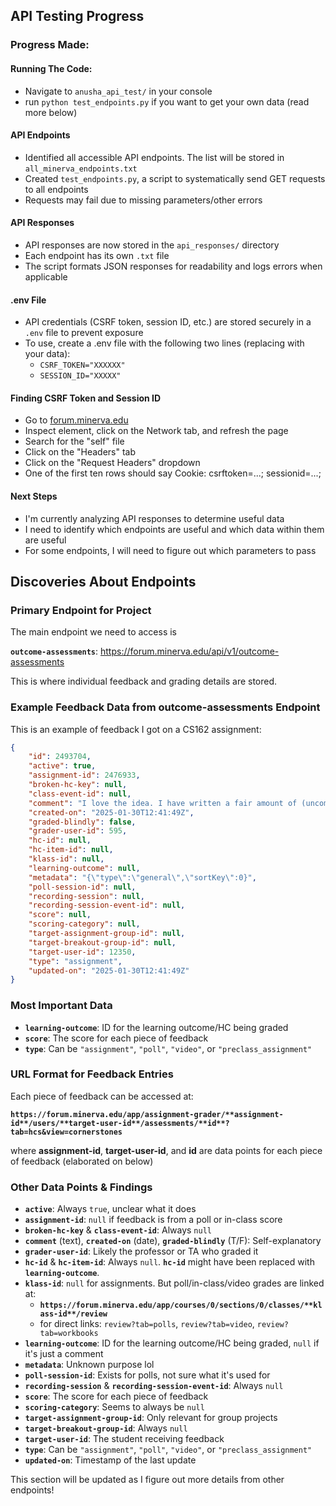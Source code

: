 ## API Testing Progress

### Progress Made:

#### Running The Code:
- Navigate to `anusha_api_test/` in your console
- run `python test_endpoints.py` if you want to get your own data (read more below)

#### API Endpoints
- Identified all accessible API endpoints. The list will be stored in `all_minerva_endpoints.txt`
- Created `test_endpoints.py`, a script to systematically send GET requests to all endpoints
- Requests may fail due to missing parameters/other errors

#### API Responses
- API responses are now stored in the `api_responses/` directory
- Each endpoint has its own `.txt` file
- The script formats JSON responses for readability and logs errors when applicable

#### .env File
- API credentials (CSRF token, session ID, etc.) are stored securely in a `.env` file to prevent exposure
- To use, create a .env file with the following two lines (replacing with your data):
    - `CSRF_TOKEN="XXXXXX"`
    - `SESSION_ID="XXXXX"`

#### Finding CSRF Token and Session ID
- Go to [forum.minerva.edu](https://forum.minerva.edu)
- Inspect element, click on the Network tab, and refresh the page
- Search for the "self" file
- Click on the "Headers" tab
- Click on the "Request Headers" dropdown
- One of the first ten rows should say Cookie: csrftoken=...; sessionid=...;

#### Next Steps
- I'm currently analyzing API responses to determine useful data
- I need to identify which endpoints are useful and which data within them are useful
- For some endpoints, I will need to figure out which parameters to pass

## Discoveries About Endpoints

### **Primary Endpoint for Project**

The main endpoint we need to access is

**`outcome-assessments`**: https://forum.minerva.edu/api/v1/outcome-assessments

This is where individual feedback and grading details are stored.

### **Example Feedback Data from outcome-assessments Endpoint**

This is an example of feedback I got on a CS162 assignment:

```json
{
    "id": 2493704,
    "active": true,
    "assignment-id": 2476933,
    "broken-hc-key": null,
    "class-event-id": null,
    "comment": "I love the idea. I have written a fair amount of (uncommented, untested) code that interfaces with forum. The endpoints I query are mainly for faculty endpoints. However, it'd be cool to have this project build two separate things:\n1. A Minerva API client\n2. A more detailed personal analysis of all your feedback.\n\nAnyway, I have shortlisted the idea. I hope it gets picked!",
    "created-on": "2025-01-30T12:41:49Z",
    "graded-blindly": false,
    "grader-user-id": 595,
    "hc-id": null,
    "hc-item-id": null,
    "klass-id": null,
    "learning-outcome": null,
    "metadata": "{\"type\":\"general\",\"sortKey\":0}",
    "poll-session-id": null,
    "recording-session": null,
    "recording-session-event-id": null,
    "score": null,
    "scoring-category": null,
    "target-assignment-group-id": null,
    "target-breakout-group-id": null,
    "target-user-id": 12350,
    "type": "assignment",
    "updated-on": "2025-01-30T12:41:49Z"
}
```
### **Most Important Data**
- **`learning-outcome`**: ID for the learning outcome/HC being graded
- **`score`**: The score for each piece of feedback
- **`type`**: Can be `"assignment"`, `"poll"`, `"video"`, or `"preclass_assignment"`

### **URL Format for Feedback Entries**

Each piece of feedback can be accessed at:

**`https://forum.minerva.edu/app/assignment-grader/**assignment-id**/users/**target-user-id**/assessments/**id**?tab=hcs&view=cornerstones`**

where **assignment-id**, **target-user-id**, and **id** are data points for each piece of feedback (elaborated on below)

### **Other Data Points & Findings**

- **`active`**: Always `true`, unclear what it does
- **`assignment-id`**: `null` if feedback is from a poll or in-class score
- **`broken-hc-key`** & **`class-event-id`**: Always `null`
- **`comment`** (text), **`created-on`** (date), **`graded-blindly`** (T/F): Self-explanatory
- **`grader-user-id`**: Likely the professor or TA who graded it
- **`hc-id`** & **`hc-item-id`**: Always `null`. **`hc-id`** might have been replaced with **`learning-outcome`**.
- **`klass-id`**: `null` for assignments. But poll/in-class/video grades are linked at:
  - **`https://forum.minerva.edu/app/courses/0/sections/0/classes/**klass-id**/review`**
  - for direct links: `review?tab=polls`, `review?tab=video`, `review?tab=workbooks`
- **`learning-outcome`**: ID for the learning outcome/HC being graded, `null` if it's just a comment
- **`metadata`**: Unknown purpose lol
- **`poll-session-id`**: Exists for polls, not sure what it's used for
- **`recording-session`** & **`recording-session-event-id`**: Always `null`
- **`score`**: The score for each piece of feedback
- **`scoring-category`**: Seems to always be `null`
- **`target-assignment-group-id`**: Only relevant for group projects
- **`target-breakout-group-id`**: Always `null`
- **`target-user-id`**: The student receiving feedback
- **`type`**: Can be `"assignment"`, `"poll"`, `"video"`, or `"preclass_assignment"`
- **`updated-on`**: Timestamp of the last update

This section will be updated as I figure out more details from other endpoints! 
